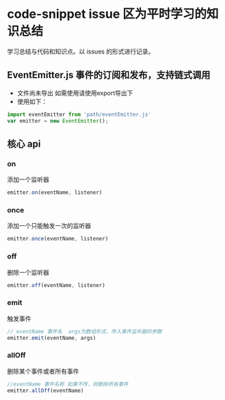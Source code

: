 # code-snippet issue 区为平时学习的知识总结
学习总结与代码和知识点。以 issues 的形式进行记录。

## EventEmitter.js 事件的订阅和发布，支持链式调用
- 文件尚未导出 如需使用请使用export导出下
- 使用如下：

```javascript
import eventEmitter from 'path/eventEmitter.js'
var emitter = new EventEmitter();
```

## 核心 api

### on
添加一个监听器

```javascript
emitter.on(eventName, listener)
```

### once
添加一个只能触发一次的监听器

```javascript
emitter.once(eventName, listener)
```

### off
删除一个监听器

```javascript
emitter.off(eventName, listener)
```

### emit
触发事件

```js
// eventName 事件名  args为数组形式，传入事件监听器的参数
emitter.emit(eventName, args)
```

### allOff
删除某个事件或者所有事件

```js
//eventName 事件名称 如果不传，则删除所有事件
emitter.allOff(eventName)
```
